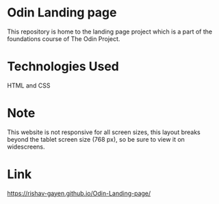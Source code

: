 # Odin Landing page

This repository is home to the landing page project which is a part of the foundations course of The Odin Project.

# Technologies Used

HTML and CSS

# Note

This website is not responsive for all screen sizes, this layout breaks beyond the tablet screen size (768 px), so be sure to view it on widescreens.

# Link

https://rishav-gayen.github.io/Odin-Landing-page/
